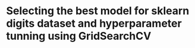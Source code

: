 # **Selecting the best model for sklearn digits dataset and hyperparameter tunning using GridSearchCV**
